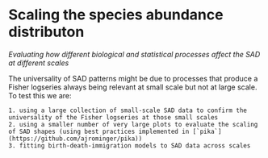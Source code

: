 # Scaling the species abundance distributon

*Evaluating how different biological and statistical processes affect the SAD at different scales*

The universality of SAD patterns might be due to processes that produce a Fisher logseries always being relevant at small scale but not at large scale.  To test this we are:

    1. using a large collection of small-scale SAD data to confirm the universality of the Fisher logseries at those small scales
    2. using a smaller number of very large plots to evaluate the scaling of SAD shapes (using best practices implemented in [`pika`](https://github.com/ajrominger/pika))
    3. fitting birth-death-immigration models to SAD data across scales
